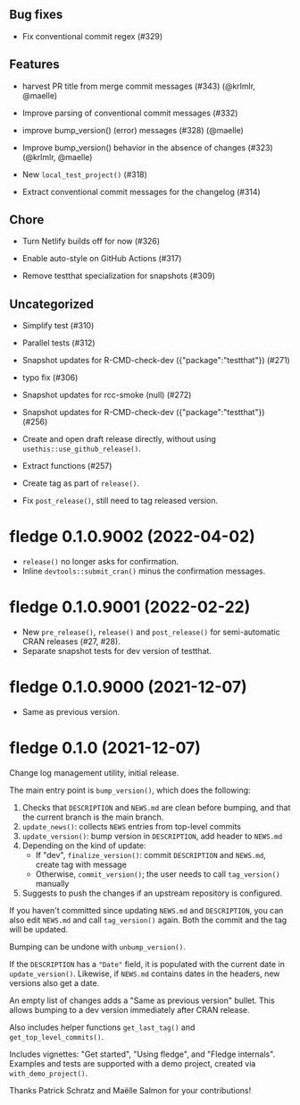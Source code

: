 <!-- NEWS.md is maintained by https://cynkra.github.io/fledge, do not edit -->

## Bug fixes 

- Fix conventional commit regex (#329)



## Features 

- harvest PR title from merge commit messages (#343) (@krlmlr, @maelle)

- Improve parsing of conventional commit messages (#332)

- improve bump_version() (error) messages (#328) (@maelle)

- Improve bump_version() behavior in the absence of changes (#323) (@krlmlr, @maelle)

- New `local_test_project()` (#318)

- Extract conventional commit messages for the changelog (#314)



## Chore 

- Turn Netlify builds off for now (#326)

- Enable auto-style on GitHub Actions (#317)

- Remove testthat specialization for snapshots (#309)



## Uncategorized 

- Simplify test (#310)

- Parallel tests (#312)

- Snapshot updates for R-CMD-check-dev ({"package":"testthat"}) (#271)

- typo fix (#306)

- Snapshot updates for rcc-smoke (null) (#272)

- Snapshot updates for R-CMD-check-dev ({"package":"testthat"}) (#256)

- Create and open draft release directly, without using `usethis::use_github_release()`.

- Extract functions (#257)

- Create tag as part of `release()`.

- Fix `post_release()`, still need to tag released version.


# fledge 0.1.0.9002 (2022-04-02)

- `release()` no longer asks for confirmation.
- Inline `devtools::submit_cran()` minus the confirmation messages.


# fledge 0.1.0.9001 (2022-02-22)

- New `pre_release()`, `release()` and `post_release()` for semi-automatic CRAN releases (#27, #28).
- Separate snapshot tests for dev version of testthat.


# fledge 0.1.0.9000 (2021-12-07)

- Same as previous version.


# fledge 0.1.0 (2021-12-07)

Change log management utility, initial release.

The main entry point is `bump_version()`, which does the following:

1.  Checks that `DESCRIPTION` and `NEWS.md` are clean before bumping, and that the current branch is the main branch.
2.  `update_news()`: collects `NEWS` entries from top-level commits
3.  `update_version()`: bump version in `DESCRIPTION`, add header to `NEWS.md`
4.  Depending on the kind of update:
    - If "dev", `finalize_version()`: commit `DESCRIPTION` and `NEWS.md`, create tag with message
    - Otherwise, `commit_version()`; the user needs to call `tag_version()` manually
5.  Suggests to push the changes if an upstream repository is configured.

If you haven't committed since updating `NEWS.md` and `DESCRIPTION`, you can also edit `NEWS.md` and call `tag_version()` again.
Both the commit and the tag will be updated.

Bumping can be undone with `unbump_version()`.

If the `DESCRIPTION` has a `"Date"` field, it is populated with the current date in `update_version()`.
Likewise, if `NEWS.md` contains dates in the headers, new versions also get a date.

An empty list of changes adds a "Same as previous version" bullet.
This allows bumping to a dev version immediately after CRAN release.

Also includes helper functions `get_last_tag()` and `get_top_level_commits()`.

Includes vignettes: "Get started", "Using fledge", and "Fledge internals".
Examples and tests are supported with a demo project, created via `with_demo_project()`.

Thanks Patrick Schratz and Maëlle Salmon for your contributions!

